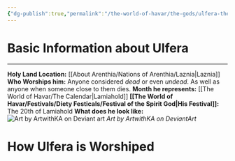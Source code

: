 ```yaml
---
{"dg-publish":true,"permalink":"/the-world-of-havar/the-gods/ulfera-the-grave-father/","tags":["Diety","Spirit","Death"]}
---
```


# Basic Information about Ulfera
----
**Holy Land Location:** [[About Arenthia/Nations of Arenthia/Laznia\|Laznia]]
**Who Worships him:** Anyone considered *dead* or even *undead*. As well as anyone when someone close to them dies.
**Month he represents:** [[The World of Havar/The Calendar\|Lamiahold]]
**[[The World of Havar/Festivals/Diety Festicals/Festival of the Spirit God\|His Festival]]:** The 20th of Lamiahold
**What does he look like:** ![Art by ArtwithKA on Deviant art](https://images-wixmp-ed30a86b8c4ca887773594c2.wixmp.com/f/c686ff21-aee9-4e62-be30-284e4365b693/dhimsj4-a554b6b5-3b7c-4770-8cec-999afe769eb0.jpg?token=eyJ0eXAiOiJKV1QiLCJhbGciOiJIUzI1NiJ9.eyJzdWIiOiJ1cm46YXBwOjdlMGQxODg5ODIyNjQzNzNhNWYwZDQxNWVhMGQyNmUwIiwiaXNzIjoidXJuOmFwcDo3ZTBkMTg4OTgyMjY0MzczYTVmMGQ0MTVlYTBkMjZlMCIsIm9iaiI6W1t7InBhdGgiOiJcL2ZcL2M2ODZmZjIxLWFlZTktNGU2Mi1iZTMwLTI4NGU0MzY1YjY5M1wvZGhpbXNqNC1hNTU0YjZiNS0zYjdjLTQ3NzAtOGNlYy05OTlhZmU3NjllYjAuanBnIn1dXSwiYXVkIjpbInVybjpzZXJ2aWNlOmZpbGUuZG93bmxvYWQiXX0.whQeR909fWIWgVxMh_fWjI27dLdm4f4_VYYFNDQHavo)
*Art by ArtwithKA on DeviantArt*

# How Ulfera is Worshiped